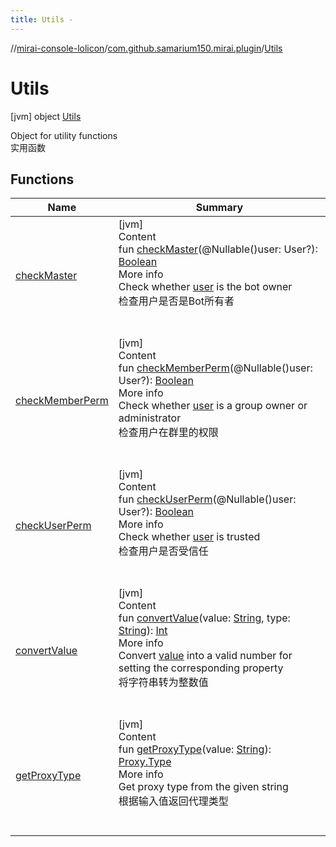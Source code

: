 ```yaml
---
title: Utils -
---
```

//[mirai-console-lolicon](../../../index.md)/[com.github.samarium150.mirai.plugin](../index.md)/[Utils](index.md)



# Utils  
 [jvm] object [Utils](index.md)

Object for utility functions <br> 实用函数

   


## Functions  
  
|  Name |  Summary | 
|---|---|
| <a name="com.github.samarium150.mirai.plugin/Utils/checkMaster/#net.mamoe.mirai.contact.User?/PointingToDeclaration/"></a>[checkMaster](check-master.md)| <a name="com.github.samarium150.mirai.plugin/Utils/checkMaster/#net.mamoe.mirai.contact.User?/PointingToDeclaration/"></a>[jvm]  <br>Content  <br>fun [checkMaster](check-master.md)(@Nullable()user: User?): [Boolean](https://kotlinlang.org/api/latest/jvm/stdlib/kotlin/-boolean/index.html)  <br>More info  <br>Check whether [user](check-master.md) is the bot owner <br> 检查用户是否是Bot所有者  <br><br><br>|
| <a name="com.github.samarium150.mirai.plugin/Utils/checkMemberPerm/#net.mamoe.mirai.contact.User?/PointingToDeclaration/"></a>[checkMemberPerm](check-member-perm.md)| <a name="com.github.samarium150.mirai.plugin/Utils/checkMemberPerm/#net.mamoe.mirai.contact.User?/PointingToDeclaration/"></a>[jvm]  <br>Content  <br>fun [checkMemberPerm](check-member-perm.md)(@Nullable()user: User?): [Boolean](https://kotlinlang.org/api/latest/jvm/stdlib/kotlin/-boolean/index.html)  <br>More info  <br>Check whether [user](check-member-perm.md) is a group owner or administrator <br> 检查用户在群里的权限  <br><br><br>|
| <a name="com.github.samarium150.mirai.plugin/Utils/checkUserPerm/#net.mamoe.mirai.contact.User?/PointingToDeclaration/"></a>[checkUserPerm](check-user-perm.md)| <a name="com.github.samarium150.mirai.plugin/Utils/checkUserPerm/#net.mamoe.mirai.contact.User?/PointingToDeclaration/"></a>[jvm]  <br>Content  <br>fun [checkUserPerm](check-user-perm.md)(@Nullable()user: User?): [Boolean](https://kotlinlang.org/api/latest/jvm/stdlib/kotlin/-boolean/index.html)  <br>More info  <br>Check whether [user](check-user-perm.md) is trusted <br> 检查用户是否受信任  <br><br><br>|
| <a name="com.github.samarium150.mirai.plugin/Utils/convertValue/#kotlin.String#kotlin.String/PointingToDeclaration/"></a>[convertValue](convert-value.md)| <a name="com.github.samarium150.mirai.plugin/Utils/convertValue/#kotlin.String#kotlin.String/PointingToDeclaration/"></a>[jvm]  <br>Content  <br>fun [convertValue](convert-value.md)(value: [String](https://kotlinlang.org/api/latest/jvm/stdlib/kotlin/-string/index.html), type: [String](https://kotlinlang.org/api/latest/jvm/stdlib/kotlin/-string/index.html)): [Int](https://kotlinlang.org/api/latest/jvm/stdlib/kotlin/-int/index.html)  <br>More info  <br>Convert [value](convert-value.md) into a valid number for setting the corresponding property <br> 将字符串转为整数值  <br><br><br>|
| <a name="com.github.samarium150.mirai.plugin/Utils/getProxyType/#kotlin.String/PointingToDeclaration/"></a>[getProxyType](get-proxy-type.md)| <a name="com.github.samarium150.mirai.plugin/Utils/getProxyType/#kotlin.String/PointingToDeclaration/"></a>[jvm]  <br>Content  <br>fun [getProxyType](get-proxy-type.md)(value: [String](https://kotlinlang.org/api/latest/jvm/stdlib/kotlin/-string/index.html)): [Proxy.Type](https://docs.oracle.com/javase/8/docs/api/java/net/Proxy.Type.html)  <br>More info  <br>Get proxy type from the given string <br> 根据输入值返回代理类型  <br><br><br>|

